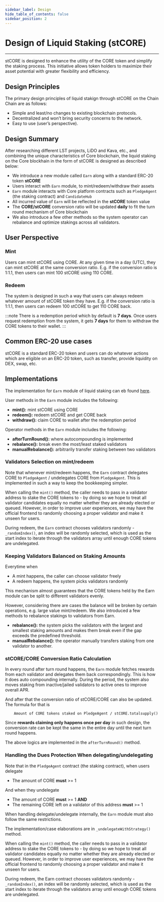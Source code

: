 ```yaml
---
sidebar_label: Design
hide_table_of_contents: false
sidebar_position: 2
---
```


# Design of Liquid Staking (stCORE)
---

stCORE is designed to enhance the utility of the CORE token and simplify the staking process. This initiative allows token holders to maximize their asset potential with greater flexibility and efficiency.

## Design Principles
The primary design principles of liquid stakign through stCORE on the Chain Chain are as follows:

* Simple and least/no changes to existing blockchain protocols. 
* Decentralized and won’t bring security concerns to the network.
* Easy to use (user’s perspective).

## Design Summary

After researching different LST projects, LiDO and Kava, etc., and combining the unique characteristics of Core blockchain, the liquid staking on the Core blockhain in the form of stCORE is designed as described below:

* We introduce a new module called `Earn` along with a standard ERC-20 token **stCORE**
* Users interact with `Earn` module, to mint/redeem/withdraw their assets
* `Earn` module interacts with Core platform contracts such as `PledgeAgent` (the staking contract) and `CandidateHub`
* All incurred value of `Earn` will be reflected in the **stCORE** token value
* The **CORE/stCORE** conversion ratio will be updated **daily** to fit the turn round mechanism of Core blockchain
* We also introduce a few other methods so the system operator can rebalance and optimize stakings across all validators. 

## User Perspective

### Mint

Users can mint stCORE using CORE. At any given time in a day (UTC), they can mint stCORE at the same conversion ratio. E.g. if the conversion ratio is 1:1.1, then users can mint 100 stCORE using 110 CORE. 

### Redeem

The system is designed in such a way that users can always redeem whatever amount of stCORE token they have. E.g. if the conversion ratio is 1:1.1, then users can redeem 100 stCORE to get 110 CORE back. 

:::note 
There is a redemption period which by default is **7 days**. Once users request redemption from the system, it gets **7 days** for them to withdraw the CORE tokens to their wallet. 
:::

## Common ERC-20 use cases

stCORE is a standard ERC-20 token and users can do whatever actions which are eligible on an ERC-20 token, such as transfer, provide liquidity on DEX, swap, etc. 

## Implementations

The implementation for `Earn` module of liquid staking can eb found [here](https://github.com/coredao-org/Earn/blob/main/contracts/Earn.sol).

User methods in the `Earn` module includes the following:
* **mint():** mint stCORE using CORE
* **redeem():** redeem stCORE and get CORE back
* **withdraw():** claim CORE to wallet after the redemption period

Operator methods in the `Earn` module includes the following:
* **afterTurnRound():** where autocompounding is implemented
* **rebalance():** break even the most/least staked validators
* **manualRebalance():** arbitrarily transfer staking between two validators

### Validators Selection on mint/redeem

Note that whenever mint/redeem happens, the `Earn` contract delegates CORE to `PledgeAgent` / undelegates CORE from `PledgeAgent`. This is implemented in such a way to keep the bookkeeping simpler. 

When calling the `mint()` method, the caller needs to pass in a validator address to stake the CORE tokens to - by doing so we hope to treat all validator candidates equally no matter whether they are already elected or queued. However, in order to improve user experiences, we may have the official frontend to randomly choosing a proper validator and make it unseen for users.  

During redeem, the `Earn` contract chooses validators randomly -  `_randomIndex()`, an index will be randomly selected, which is used as the start index to iterate through the validators array until enough CORE tokens are undelegated. 

### Keeping Validators Balanced on Staking Amounts

Everytime when 
* A mint happens, the caller can choose validator freely
* A redeem happens, the system picks validators randomly 

This mechanism almost guarantees that the CORE tokens held by the Earn module can be split to different validators evenly. 

However, considering there are cases the balance will be broken by certain operations, e.g. large value mint/redeem. We also introduced a few methods to rebalance stakings to validators from Earn.
* **rebalance():** the system picks the validators with the largest and smallest staking amounts and makes them break even if the gap exceeds the predefined threshold.  
* **manualRebalance():** the operator manually transfers staking from one validator to another. 

### stCORE/CORE Conversion Ratio Calculation

In every round after turn round happens, the `Earn` module fetches rewards from each validator and delegates them back correspondingly. This is how it does auto compounding internally. During the period, the system also moves staking from inactive/jailed validators to active ones to improve overall APR. 

And after that the conversion ratio of stCORE/CORE can also be updated. The formula for that is 

```
    Amount of CORE tokens staked on PledgeAgent / stCORE.totalsupply() 
```

Since **rewards claiming only happens once per day** in such design, the conversion rate can be kept the same in the entire day until the next turn round happens. 

The above logics are implemented in the `afterTurnRound()` method. 

### Handling the Dues Protection When delegating/undelegating

Note that in the `PledgeAgent` contract (the staking contract), when users delegate

* The amount of CORE **must** >= 1

And when they undelegate

* The amount of CORE **must** >= 1 **AND**
* The remaining CORE left on a validator of this address **must** >= 1

When handling delegate/undelegate internally, the `Earn` module must also follow the same restrictions. 

The implementation/case elaborations are in `_undelegateWithStrategy()` method. 

When calling the `mint()` method, the caller needs to pass in a validator address to stake the CORE tokens to - by doing so we hope to treat all validator candidates equally no matter whether they are already elected or queued. However, in order to improve user experiences, we may have the official frontend to randomly choosing a proper validator and make it unseen for users.  

During redeem, the Earn contract chooses validators randomly - ` _randomIndex()`, an index will be randomly selected, which is used as the start index to iterate through the validators array until enough CORE tokens are undelegated. 
